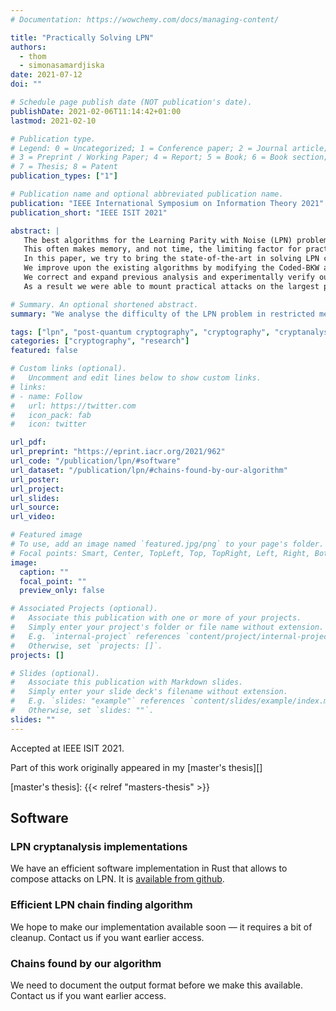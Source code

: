 ```yaml
---
# Documentation: https://wowchemy.com/docs/managing-content/

title: "Practically Solving LPN"
authors:
  - thom
  - simonasamardjiska
date: 2021-07-12
doi: ""

# Schedule page publish date (NOT publication's date).
publishDate: 2021-02-06T11:14:42+01:00
lastmod: 2021-02-10

# Publication type.
# Legend: 0 = Uncategorized; 1 = Conference paper; 2 = Journal article;
# 3 = Preprint / Working Paper; 4 = Report; 5 = Book; 6 = Book section;
# 7 = Thesis; 8 = Patent
publication_types: ["1"]

# Publication name and optional abbreviated publication name.
publication: "IEEE International Symposium on Information Theory 2021"
publication_short: "IEEE ISIT 2021"

abstract: |
   The best algorithms for the Learning Parity with Noise (LPN) problem require sub-exponential time and memory.
   This often makes memory, and not time, the limiting factor for practical attacks, which seem to be out of reach even for relatively small parameters.
   In this paper, we try to bring the state-of-the-art in solving LPN closer to the practical realm.
   We improve upon the existing algorithms by modifying the Coded-BKW algorithm to work under various memory constrains.
   We correct and expand previous analysis and experimentally verify our findings.
   As a result we were able to mount practical attacks on the largest parameters reported to date using only $2^{39}$ bits of memory.

# Summary. An optional shortened abstract.
summary: "We analyse the difficulty of the LPN problem in restricted memory."

tags: ["lpn", "post-quantum cryptography", "cryptography", "cryptanalysis"]
categories: ["cryptography", "research"]
featured: false

# Custom links (optional).
#   Uncomment and edit lines below to show custom links.
# links:
# - name: Follow
#   url: https://twitter.com
#   icon_pack: fab
#   icon: twitter

url_pdf:
url_preprint: "https://eprint.iacr.org/2021/962"
url_code: "/publication/lpn/#software"
url_dataset: "/publication/lpn/#chains-found-by-our-algorithm"
url_poster:
url_project:
url_slides:
url_source:
url_video:

# Featured image
# To use, add an image named `featured.jpg/png` to your page's folder.
# Focal points: Smart, Center, TopLeft, Top, TopRight, Left, Right, BottomLeft, Bottom, BottomRight.
image:
  caption: ""
  focal_point: ""
  preview_only: false

# Associated Projects (optional).
#   Associate this publication with one or more of your projects.
#   Simply enter your project's folder or file name without extension.
#   E.g. `internal-project` references `content/project/internal-project/index.md`.
#   Otherwise, set `projects: []`.
projects: []

# Slides (optional).
#   Associate this publication with Markdown slides.
#   Simply enter your slide deck's filename without extension.
#   E.g. `slides: "example"` references `content/slides/example/index.md`.
#   Otherwise, set `slides: ""`.
slides: ""
---
```


Accepted at IEEE ISIT 2021.

Part of this work originally appeared in my [master's thesis][]

[master's thesis]: {{< relref "masters-thesis" >}}

## Software

### LPN cryptanalysis implementations

We have an efficient software implementation in Rust that allows to compose attacks on LPN.
It is [available from github][lpn software].

[lpn software]: https://github.com/thomwiggers/lpn/

### Efficient LPN chain finding algorithm

We hope to make our implementation available soon — it requires a bit of cleanup.
Contact us if you want earlier access.

### Chains found by our algorithm

We need to document the output format before we make this available.
Contact us if you want earlier access.

